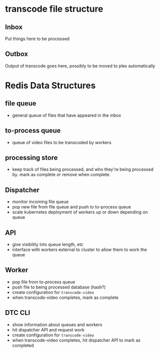 # transcode file structure
## Inbox
Put things here to be processed
## Outbox
Output of transcode goes here, possibly to be moved to plex automatically

# Redis Data Structures
## file queue
* general queue of files that have appeared in the inbox
## to-process queue
* queue of video files to be transcoded by workers
## processing store
* keep track of files being processed, and who they're being processed by.  mark as complete or remove when complete.

## Dispatcher
* monitor incoming file queue
* pop new file from file queue and push to to-process queue
* scale kubernetes deployment of workers up or down depending on queue

## API
* give visibility into queue length, etc
* interface with workers external to cluster to allow them to work the queue

## Worker
* pop file from to-process queue
* push file to being processed database (hash?)
* create configuration for `transcode-video`
* when transcode-video completes, mark as complete

## DTC CLI
* show information about queues and workers
* hit dispatcher API and request work
* create configuration for `transcode-video`
* when transcode-video completes, hit dispatcher API to mark as completed
